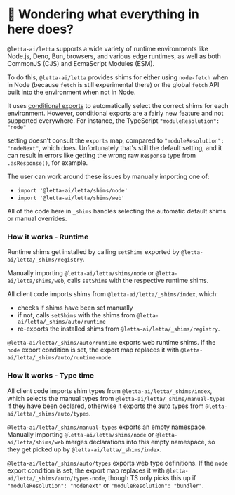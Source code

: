 # 👋 Wondering what everything in here does?

`@letta-ai/letta` supports a wide variety of runtime environments like Node.js, Deno, Bun, browsers, and various
edge runtimes, as well as both CommonJS (CJS) and EcmaScript Modules (ESM).

To do this, `@letta-ai/letta` provides shims for either using `node-fetch` when in Node (because `fetch` is still experimental there) or the global `fetch` API built into the environment when not in Node.

It uses [conditional exports](https://nodejs.org/api/packages.html#conditional-exports) to
automatically select the correct shims for each environment. However, conditional exports are a fairly new
feature and not supported everywhere. For instance, the TypeScript `"moduleResolution": "node"`

setting doesn't consult the `exports` map, compared to `"moduleResolution": "nodeNext"`, which does.
Unfortunately that's still the default setting, and it can result in errors like
getting the wrong raw `Response` type from `.asResponse()`, for example.

The user can work around these issues by manually importing one of:

- `import '@letta-ai/letta/shims/node'`
- `import '@letta-ai/letta/shims/web'`

All of the code here in `_shims` handles selecting the automatic default shims or manual overrides.

### How it works - Runtime

Runtime shims get installed by calling `setShims` exported by `@letta-ai/letta/_shims/registry`.

Manually importing `@letta-ai/letta/shims/node` or `@letta-ai/letta/shims/web`, calls `setShims` with the respective runtime shims.

All client code imports shims from `@letta-ai/letta/_shims/index`, which:

- checks if shims have been set manually
- if not, calls `setShims` with the shims from `@letta-ai/letta/_shims/auto/runtime`
- re-exports the installed shims from `@letta-ai/letta/_shims/registry`.

`@letta-ai/letta/_shims/auto/runtime` exports web runtime shims.
If the `node` export condition is set, the export map replaces it with `@letta-ai/letta/_shims/auto/runtime-node`.

### How it works - Type time

All client code imports shim types from `@letta-ai/letta/_shims/index`, which selects the manual types from `@letta-ai/letta/_shims/manual-types` if they have been declared, otherwise it exports the auto types from `@letta-ai/letta/_shims/auto/types`.

`@letta-ai/letta/_shims/manual-types` exports an empty namespace.
Manually importing `@letta-ai/letta/shims/node` or `@letta-ai/letta/shims/web` merges declarations into this empty namespace, so they get picked up by `@letta-ai/letta/_shims/index`.

`@letta-ai/letta/_shims/auto/types` exports web type definitions.
If the `node` export condition is set, the export map replaces it with `@letta-ai/letta/_shims/auto/types-node`, though TS only picks this up if `"moduleResolution": "nodenext"` or `"moduleResolution": "bundler"`.
